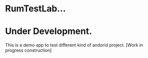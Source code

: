 # RumTestLab...
# Under Development.
This is a demo app to test different kind of andorid project.
[Work in progress construction]
